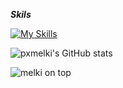 >

**_Skils_**

[![My Skills](https://skillicons.dev/icons?i=java,python,mysql,git,wordpress,premiere,photoshop,ai,&theme=dark&flutter&perline=4)](https://skillicons.dev)

![pxmelki's GitHub stats](https://github-readme-stats.vercel.app/api?username=pxmelki&show_icons=true&hide=prs,issues,contribs&theme=blue_navy)

![melki on top](https://github-readme-stats.vercel.app/api/top-langs/?username=pxmelki&layout=compact&theme=blue_navy)
